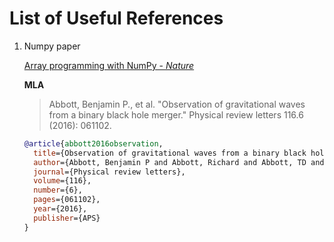 # List of Useful References

1. Numpy paper

   [Array programming with NumPy - *Nature*][#paper-numpy]
   
   [#paper-numpy]: https://www.nature.com/articles/s41586-020-2649-2
   
   **MLA**
   > Abbott, Benjamin P., et al. "Observation of gravitational waves from a binary black hole merger." Physical review letters 116.6 (2016): 061102.
   
    ```bibtex
    @article{abbott2016observation,
      title={Observation of gravitational waves from a binary black hole merger},
      author={Abbott, Benjamin P and Abbott, Richard and Abbott, TD and Abernathy, MR and Acernese, Fausto and Ackley, Kendall and Adams, Carl and Adams, Thomas and Addesso, Paolo and Adhikari, RX and others},
      journal={Physical review letters},
      volume={116},
      number={6},
      pages={061102},
      year={2016},
      publisher={APS}
    }
    ```
